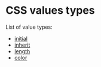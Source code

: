 # CSS values types

List of value types: 

- [initial](/stylo/documentation/css#css-property-values-initial)
- [inherit](/stylo/documentation/css#css-property-values-inherit)
- [length](/stylo/documentation/css#css-property-values-length)
- [color](/stylo/documentation/css#css-property-values-color)
